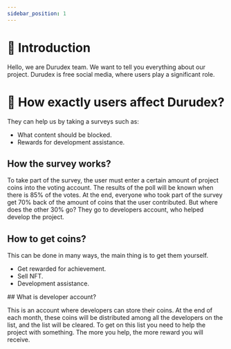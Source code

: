 ```yaml
---
sidebar_position: 1
---
```


# 👋 Introduction

Hello, we are Durudex team. We want to tell you everything about our project. Durudex is free social media, 
where users play a significant role.

# 🤔 How exactly users affect Durudex?

They can help us by taking a surveys such as:

- What content should be blocked.
- Rewards for development assistance.

## How the survey works?

To take part of the survey, the user must enter a certain amount of project coins into the voting account. 
The results of the poll will be known when there is 85% of the votes. At the end, everyone who took part of 
the survey get 70% back of the amount of coins that the user contributed. But where does the other 30% go? 
They go to developers account, who helped develop the project.

## How to get coins?

This can be done in many ways, the main thing is to get them yourself.

- Get rewarded for achievement.
- Sell NFT.
- Development assistance.

## What is developer account?

This is an account where developers can store their coins. At the end of each month, these coins will be 
distributed among all the developers on the list, and the list will be cleared. To get on this list you need 
to help the project with something. The more you help, the more reward you will receive.
